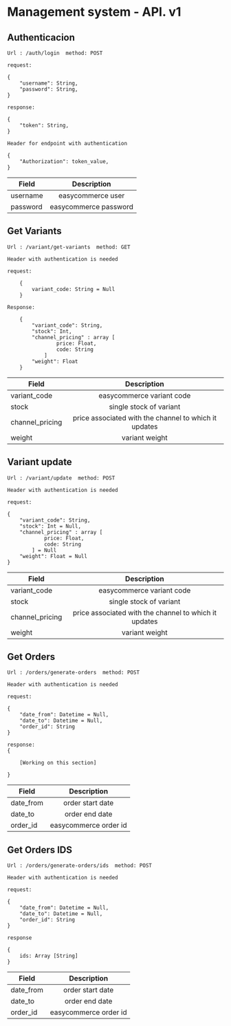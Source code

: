 # Management system - API. v1

## Authenticacion

```
Url : /auth/login  method: POST  

request: 

{
    "username": String,
    "password": String,
}

response: 

{
    "token": String,
}

Header for endpoint with authentication

{
    "Authorization": token_value,
}

```

| Field  | Description |
| ------------- |:-------------:|
| username      | easycommerce user      |
| password      | easycommerce password     |




## Get Variants

```
Url : /variant/get-variants  method: GET  

Header with authentication is needed

request: 

    {
        variant_code: String = Null
    }

Response: 

    {
        "variant_code": String,
        "stock": Int,
        "channel_pricing" : array [
                price: Float,
                code: String
            ]
        "weight": Float 
    }

```

| Field  | Description |
| ------------- |:-------------:|
| variant_code      | easycommerce variant code      |
| stock      | single stock of variant     |
| channel_pricing      | price associated with the channel to which it updates     |
| weight      | variant weight     |


## Variant update

```
Url : /variant/update  method: POST  

Header with authentication is needed

request: 

{
    "variant_code": String,
    "stock": Int = Null,
    "channel_pricing" : array [
            price: Float,
            code: String
        ] = Null
    "weight": Float = Null
}

```

| Field  | Description |
| ------------- |:-------------:|
| variant_code      | easycommerce variant code      |
| stock      | single stock of variant     |
| channel_pricing      | price associated with the channel to which it updates     |
| weight      | variant weight     |


## Get Orders

```
Url : /orders/generate-orders  method: POST  

Header with authentication is needed

request: 

{
    "date_from": Datetime = Null,
    "date_to": Datetime = Null,
    "order_id": String
}

response: 
{
   
    [Working on this section]
    
}

```

| Field  | Description |
| ------------- |:-------------:|
| date_from      | order start date       |
| date_to      | order end date     |
| order_id      | easycommerce order id    |


## Get Orders IDS

```
Url : /orders/generate-orders/ids  method: POST  

Header with authentication is needed

request: 

{
    "date_from": Datetime = Null,
    "date_to": Datetime = Null,
    "order_id": String
}

response

{
    ids: Array [String]
}

```

| Field  | Description |
| ------------- |:-------------:|
| date_from      | order start date       |
| date_to      | order end date     |
| order_id      | easycommerce order id    |

